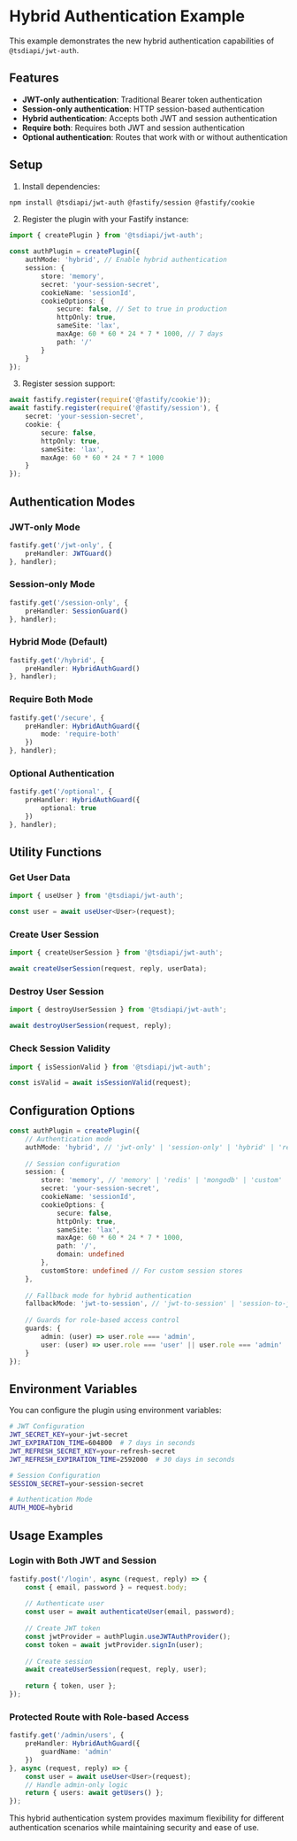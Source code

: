 # Hybrid Authentication Example

This example demonstrates the new hybrid authentication capabilities of `@tsdiapi/jwt-auth`.

## Features

- **JWT-only authentication**: Traditional Bearer token authentication
- **Session-only authentication**: HTTP session-based authentication
- **Hybrid authentication**: Accepts both JWT and session authentication
- **Require both**: Requires both JWT and session authentication
- **Optional authentication**: Routes that work with or without authentication

## Setup

1. Install dependencies:
```bash
npm install @tsdiapi/jwt-auth @fastify/session @fastify/cookie
```

2. Register the plugin with your Fastify instance:
```typescript
import { createPlugin } from '@tsdiapi/jwt-auth';

const authPlugin = createPlugin({
    authMode: 'hybrid', // Enable hybrid authentication
    session: {
        store: 'memory',
        secret: 'your-session-secret',
        cookieName: 'sessionId',
        cookieOptions: {
            secure: false, // Set to true in production
            httpOnly: true,
            sameSite: 'lax',
            maxAge: 60 * 60 * 24 * 7 * 1000, // 7 days
            path: '/'
        }
    }
});
```

3. Register session support:
```typescript
await fastify.register(require('@fastify/cookie'));
await fastify.register(require('@fastify/session'), {
    secret: 'your-session-secret',
    cookie: {
        secure: false,
        httpOnly: true,
        sameSite: 'lax',
        maxAge: 60 * 60 * 24 * 7 * 1000
    }
});
```

## Authentication Modes

### JWT-only Mode
```typescript
fastify.get('/jwt-only', {
    preHandler: JWTGuard()
}, handler);
```

### Session-only Mode
```typescript
fastify.get('/session-only', {
    preHandler: SessionGuard()
}, handler);
```

### Hybrid Mode (Default)
```typescript
fastify.get('/hybrid', {
    preHandler: HybridAuthGuard()
}, handler);
```

### Require Both Mode
```typescript
fastify.get('/secure', {
    preHandler: HybridAuthGuard({
        mode: 'require-both'
    })
}, handler);
```

### Optional Authentication
```typescript
fastify.get('/optional', {
    preHandler: HybridAuthGuard({
        optional: true
    })
}, handler);
```

## Utility Functions

### Get User Data
```typescript
import { useUser } from '@tsdiapi/jwt-auth';

const user = await useUser<User>(request);
```

### Create User Session
```typescript
import { createUserSession } from '@tsdiapi/jwt-auth';

await createUserSession(request, reply, userData);
```

### Destroy User Session
```typescript
import { destroyUserSession } from '@tsdiapi/jwt-auth';

await destroyUserSession(request, reply);
```

### Check Session Validity
```typescript
import { isSessionValid } from '@tsdiapi/jwt-auth';

const isValid = await isSessionValid(request);
```

## Configuration Options

```typescript
const authPlugin = createPlugin({
    // Authentication mode
    authMode: 'hybrid', // 'jwt-only' | 'session-only' | 'hybrid' | 'require-both'
    
    // Session configuration
    session: {
        store: 'memory', // 'memory' | 'redis' | 'mongodb' | 'custom'
        secret: 'your-session-secret',
        cookieName: 'sessionId',
        cookieOptions: {
            secure: false,
            httpOnly: true,
            sameSite: 'lax',
            maxAge: 60 * 60 * 24 * 7 * 1000,
            path: '/',
            domain: undefined
        },
        customStore: undefined // For custom session stores
    },
    
    // Fallback mode for hybrid authentication
    fallbackMode: 'jwt-to-session', // 'jwt-to-session' | 'session-to-jwt'
    
    // Guards for role-based access control
    guards: {
        admin: (user) => user.role === 'admin',
        user: (user) => user.role === 'user' || user.role === 'admin'
    }
});
```

## Environment Variables

You can configure the plugin using environment variables:

```bash
# JWT Configuration
JWT_SECRET_KEY=your-jwt-secret
JWT_EXPIRATION_TIME=604800  # 7 days in seconds
JWT_REFRESH_SECRET_KEY=your-refresh-secret
JWT_REFRESH_EXPIRATION_TIME=2592000  # 30 days in seconds

# Session Configuration
SESSION_SECRET=your-session-secret

# Authentication Mode
AUTH_MODE=hybrid
```

## Usage Examples

### Login with Both JWT and Session
```typescript
fastify.post('/login', async (request, reply) => {
    const { email, password } = request.body;
    
    // Authenticate user
    const user = await authenticateUser(email, password);
    
    // Create JWT token
    const jwtProvider = authPlugin.useJWTAuthProvider();
    const token = await jwtProvider.signIn(user);
    
    // Create session
    await createUserSession(request, reply, user);
    
    return { token, user };
});
```

### Protected Route with Role-based Access
```typescript
fastify.get('/admin/users', {
    preHandler: HybridAuthGuard({
        guardName: 'admin'
    })
}, async (request, reply) => {
    const user = await useUser<User>(request);
    // Handle admin-only logic
    return { users: await getUsers() };
});
```

This hybrid authentication system provides maximum flexibility for different authentication scenarios while maintaining security and ease of use.
